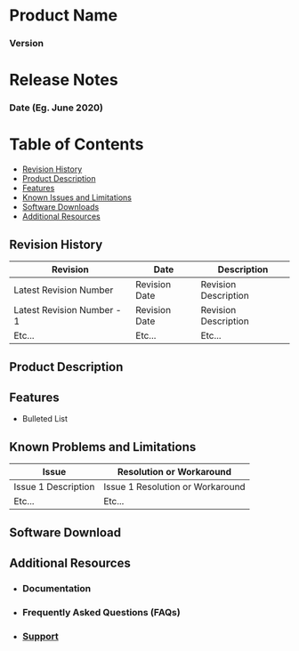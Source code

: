 <!--
Copyright (c) 2021 Dell Inc., or its subsidiaries. All Rights Reserved.

Licensed under the Apache License, Version 2.0 (the "License");
you may not use this file except in compliance with the License.
You may obtain a copy of the License at

    http://www.apache.org/licenses/LICENSE-2.0
-->

# Product Name 
### Version 

# Release Notes
### Date (Eg. June 2020)


# Table of Contents
  * [Revision History](#revision-history)
  * [Product Description](#product-description)
  * [Features](#features)
  * [Known Issues and Limitations](#known-problems-and-limitations)
  * [Software Downloads](#software-download)
  * [Additional Resources](#additional-resources)


## Revision History

| Revision | Date | Description |
|----------|------|-------------|
| Latest Revision Number | Revision Date | Revision Description|
| Latest Revision Number - 1 | Revision Date | Revision Description |
| Etc... | Etc... | Etc...| 

## Product Description

## Features

* Bulleted List

## Known Problems and Limitations

| Issue | Resolution or Workaround |
|-------|--------------------------|
| Issue 1 Description | Issue 1 Resolution or Workaround |
| Etc... | Etc... |


## Software Download

## Additional Resources

* ### Documentation 
* ### Frequently Asked Questions (FAQs)
* ### [Support](./SUPPORT.md)

